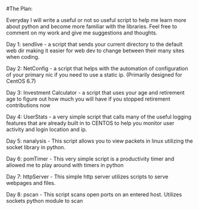 #The Plan:

Everyday I will write a useful or not so useful script to help me learn more about python and become more familiar with the libraries. Feel free to comment on my work and give me suggestions and thoughts.

Day 1: sendlive - a script that sends your current directory to the default web dir making it easier for web dev to change between their many sites when coding.

Day 2: NetConfig - a script that helps with the automation of configuration of your primary nic if you need to use a static ip. (Primarily designed for CentOS 6.7)

Day 3: Investment Calculator - a script that uses your age and retirement age to figure out how much you will have if you stopped retirement contributions now

Day 4: UserStats - a very simple script that calls many of the useful logging
features that are already built in to CENTOS to help you monitor user activity
and login location and ip. 

Day 5: nanalysis - This script allows you to view packets in linux utilizing the socket library in python.

Day 6: pomTimer - This very simple script is a productivity timer and allowed me
to play around with timers in python

Day 7: httpServer - This simple http server utilizes scripts to serve webpages
and files.

Day 8: pscan - This script scans open ports on an entered host. Utilizes sockets
python module to scan
